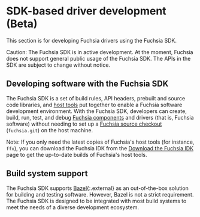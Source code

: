 # SDK-based driver development (Beta)

This section is for developing Fuchsia drivers using the Fuchsia SDK.

Caution: The Fuchsia SDK is in active development. At the moment, Fuchsia
does not support general public usage of the Fuchsia SDK. The APIs in the SDK
are subject to change without notice.

## Developing software with the Fuchsia SDK

The Fuchsia SDK is a set of build rules, API headers, prebuilt and source code
libraries, and [host tools][host-tools] put together to enable a Fuchsia software
development environment. With the Fuchsia SDK, developers can create, build, run,
test, and debug [Fuchsia components][fuchsia-components] and drivers (that is,
Fuchsia software) without needing to set up a
[Fuchsia source checkout][fuchsia-platform] (`fuchsia.git`) on the host machine.

Note: If you only need the latest copies of Fuchsia's host tools
(for instance, `ffx`), you can download the Fuchsia IDK from the
[Download the Fuchsia IDK][download-idk] page to get the up-to-date builds
of Fuchsia's host tools.

## Build system support

The Fuchsia SDK supports [Bazel][bazel]{:.external} as  an
out-of-the-box solution for building and testing software. However, Bazel is not
a strict requirement. The Fuchsia SDK is designed to be integrated with
most build systems to meet the needs of a diverse development ecosystem.

<!-- Reference links -->

[host-tools]: https://fuchsia.dev/reference/tools/sdk/ffx
[fuchsia-components]: /docs/concepts/components/v2
[fuchsia-platform]: /docs/development
[bazel]: https://bazel.build/docs
[download-idk]: /docs/development/idk/download.md
